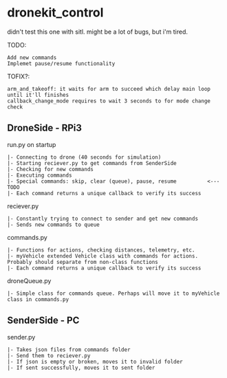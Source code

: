 # dronekit_control

didn't test this one with sitl. might be a lot of bugs, but i'm tired.

TODO:
```
Add new commands
Implemet pause/resume functionality
```

TOFIX?:
```
arm_and_takeoff: it waits for arm to succeed which delay main loop until it'll finishes
callback_change_mode requires to wait 3 seconds to for mode change check
```

## DroneSide - RPi3 

run.py on startup
```
|- Connecting to drone (40 seconds for simulation)
|- Starting reciever.py to get commands from SenderSide
|- Checking for new commands 
|- Executing commands 
|- Special commands: skip, clear (queue), pause, resume          <--- TODO
|- Each command returns a unique callback to verify its success
```

reciever.py
```
|- Constantly trying to connect to sender and get new commands
|- Sends new commands to queue
```

commands.py
```
|- Functions for actions, checking distances, telemetry, etc.
|- myVehicle extended Vehicle class with commands for actions. Probably should separate from non-class functions  
|- Each command returns a unique callback to verify its success
```

droneQueue.py
```
|- Simple class for commands queue. Perhaps will move it to myVehicle class in commands.py
```

## SenderSide - PC                             

sender.py
```
|- Takes json files from commands folder
|- Send them to reciever.py
|- If json is empty or broken, moves it to invalid folder
|- If sent successfully, moves it to sent folder
```
